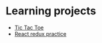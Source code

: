 # Learning projects

* [Tic Tac Toe](https://github.com/DmitryBerdnikov/learning-projects/tree/tic-tac-toe)
* [React redux practice](https://github.com/DmitryBerdnikov/learning-projects/tree/react-redux-practice)